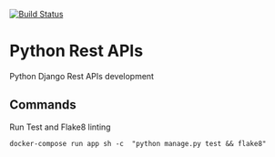 [![Build Status](https://travis-ci.com/everythingisdata/python-rest-apis.svg?branch=main)](https://travis-ci.com/everythingisdata/python-rest-apis)

# Python Rest APIs
Python Django Rest APIs development


## Commands 

Run Test and Flake8 linting 
   
    docker-compose run app sh -c  "python manage.py test && flake8"
